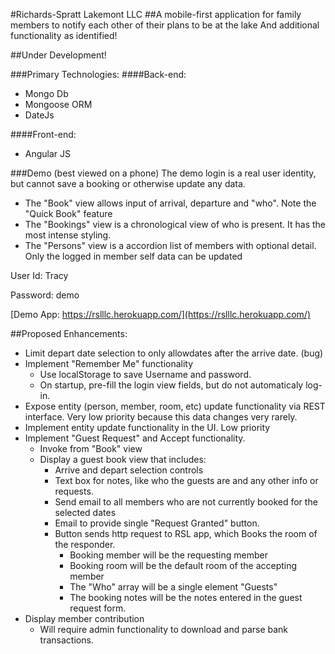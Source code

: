 #Richards-Spratt Lakemont LLC
##A mobile-first application for family members to notify each other of their plans to be at the lake
And additional functionality as identified!

##Under Development!

###Primary Technologies:
####Back-end:
* Mongo Db
* Mongoose ORM
* DateJs

####Front-end:
* Angular JS


###Demo (best viewed on a phone)
The demo login is a real user identity, but cannot save a booking or otherwise update any data.

* The "Book" view allows input of arrival, departure and "who". Note the "Quick Book" feature
* The "Bookings" view is a chronological view of who is present. It has the most intense styling.
* The "Persons" view is a accordion list of members with optional detail. Only the logged in member self data can be updated

User Id: Tracy

Password: demo

[Demo App: https://rslllc.herokuapp.com/](https://rslllc.herokuapp.com/)

##Proposed Enhancements:
* Limit depart date selection to only allowdates after the arrive date. (bug)
* Implement "Remember Me" functionality
  * Use localStorage to save Username and password.
  * On startup, pre-fill the login view fields, but do not automaticaly log-in.
* Expose entity (person, member, room, etc) update functionality via REST interface. Very low priority because this data changes very rarely.
* Implement entity update functionality in the UI. Low priority
* Implement "Guest Request" and Accept functionality. 
  * Invoke from "Book" view
  * Display a guest book view that includes:
    * Arrive and depart selection controls
    * Text box for notes, like who the guests are and any other info or requests.
    * Send email to all members who are not currently booked for the selected dates
    * Email to provide single "Request Granted" button.
    * Button sends http request to RSL app, which Books the room of the responder.
      * Booking member will be the requesting member
      * Booking room will be the default room of the accepting member
      * The "Who" array will be a single element "Guests"
      * The booking notes will be the notes entered in the guest request form.
* Display member contribution
  * Will require admin functionality to download and parse bank transactions.